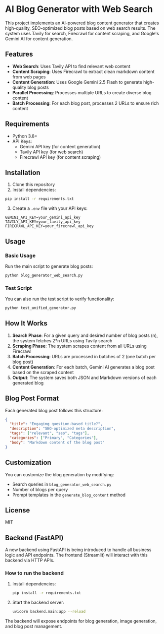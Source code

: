 # AI Blog Generator with Web Search

This project implements an AI-powered blog content generator that creates high-quality, SEO-optimized blog posts based on web search results. The system uses Tavily for search, Firecrawl for content scraping, and Google's Gemini AI for content generation.

## Features

- **Web Search**: Uses Tavily API to find relevant web content
- **Content Scraping**: Uses Firecrawl to extract clean markdown content from web pages
- **Content Generation**: Uses Google Gemini 2.5 Flash to generate high-quality blog posts
- **Parallel Processing**: Processes multiple URLs to create diverse blog content
- **Batch Processing**: For each blog post, processes 2 URLs to ensure rich content

## Requirements

- Python 3.8+
- API Keys:
  - Gemini API key (for content generation)
  - Tavily API key (for web search)
  - Firecrawl API key (for content scraping)

## Installation

1. Clone this repository
2. Install dependencies:

```bash
pip install -r requirements.txt
```

3. Create a `.env` file with your API keys:

```
GEMINI_API_KEY=your_gemini_api_key
TAVILY_API_KEY=your_tavily_api_key
FIRECRAWL_API_KEY=your_firecrawl_api_key
```

## Usage

### Basic Usage

Run the main script to generate blog posts:

```bash
python blog_generator_web_search.py
```

### Test Script

You can also run the test script to verify functionality:

```bash
python test_unified_generator.py
```

## How It Works

1. **Search Phase**: For a given query and desired number of blog posts (n), the system fetches 2\*n URLs using Tavily search
2. **Scraping Phase**: The system scrapes content from all URLs using Firecrawl
3. **Batch Processing**: URLs are processed in batches of 2 (one batch per blog post)
4. **Content Generation**: For each batch, Gemini AI generates a blog post based on the scraped content
5. **Output**: The system saves both JSON and Markdown versions of each generated blog

## Blog Post Format

Each generated blog post follows this structure:

```json
{
  "title": "Engaging question-based title?",
  "description": "SEO-optimized meta description",
  "tags": ["relevant", "seo", "tags"],
  "categories": ["Primary", "Categories"],
  "body": "Markdown content of the blog post"
}
```

## Customization

You can customize the blog generation by modifying:

- Search queries in `blog_generator_web_search.py`
- Number of blogs per query
- Prompt templates in the `generate_blog_content` method

## License

MIT

## Backend (FastAPI)

A new backend using FastAPI is being introduced to handle all business logic and API endpoints. The frontend (Streamlit) will interact with this backend via HTTP APIs.

### How to run the backend

1. Install dependencies:
   ```bash
   pip install -r requirements.txt
   ```
2. Start the backend server:
   ```bash
   uvicorn backend.main:app --reload
   ```

The backend will expose endpoints for blog generation, image generation, and blog post management.
